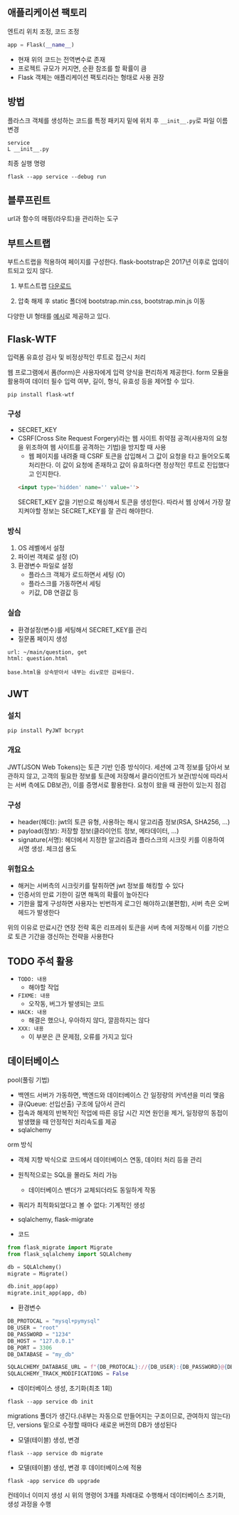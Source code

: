 ## 애플리케이션 팩토리

엔트리 위치 조정, 코드 조정
```python
app = Flask(__name__)
```
- 현재 위의 코드는 전역변수로 존재
- 프로젝트 규모가 커지면, 순환 참조를 할 확률이 큼
- Flask 객체는 애플리케이션 팩토리라는 형태로 사용 권장

## 방법

플라스크 객체를 생성하는 코드를 특정 패키지 밑에 위치 후 `__init__.py`로 파일 이름 변경
```
service
L __init__.py
```
최종 실행 명령
```
flask --app service --debug run
```

## 블루프린트

url과 함수의 매핑(라우트)을 관리하는 도구

## 부트스트랩

부트스트랩을 적용하여 페이지를 구성한다. flask-bootstrap은 2017년 이후로 업데이트되고 있지 않다.

1. 부트스트랩 [다운로드](https://getbootstrap.kr/docs/5.2/getting-started/download/)

2. 압축 해제 후 static 폴더에 bootstrap.min.css, bootstrap.min.js 이동

다양한 UI 형태를 [예시](https://getbootstrap.kr/docs/5.2/examples/)로 제공하고 있다.

## Flask-WTF

입력폼 유효성 검사 및 비정상적인 루트로 접근시 처리

웹 프로그램에서 폼(form)은 사용자에게 입력 양식을 편리하게 제공한다. form 모듈을 활용하여 데이터 필수 입력 여부, 길이, 형식, 유효성 등을 제어할 수 있다.
```
pip install flask-wtf
```
### 구성

- SECRET_KEY
- CSRF(Cross Site Request Forgery)라는 웹 사이트 취약점 공격(사용자의 요청을 위조하여 웹 사이트를 공격하는 기법)을 방지할 때 사용
    - 웹 페이지를 내려줄 때 CSRF 토큰을 삽입해서 그 값이 요청을 타고 들어오도록 처리한다. 이 값이 요청에 존재하고 값이 유효하다면 정상적인 루트로 진입했다고 인지한다.
    ```html
    <input type='hidden' name='' value=''>
    ```
    SECRET_KEY 값을 기반으로 해싱해서 토큰을 생성한다. 따라서 웹 상에서 가장 잘 지켜야할 정보는 SECRET_KEY를 잘 관리 해야한다.

### 방식

1. OS 레벨에서 설정
2. 파이썬 객체로 설정 (O)
3. 환경변수 파일로 설정
    - 플라스크 객체가 로드하면서 세팅 (O)
    - 플라스크를 가동하면서 세팅
    - 키값, DB 연결값 등

### 실습

- 환경설정(변수)를 세팅해서 SECRET_KEY를 관리
- 질문폼 페이지 생성
```
url: ~/main/question, get
html: question.html

base.html을 상속받아서 내부는 div로만 감싸둔다.
````

## JWT

### 설치
```
pip install PyJWT bcrypt 
```
### 개요

JWT(JSON Web Tokens)는 토큰 기반 인증 방식이다. 세션에 고객 정보를 담아서 보관하지 않고, 고객의 필요한 정보를 토큰에 저장해서 클라이언트가 보관(방식에 따라서는 서버 측에도 DB보관), 이를 증명서로 활용한다.
요청이 왔을 때 권한이 있는지 점검

### 구성

- header(헤더): jwt의 토큰 유형, 사용하는 해시 알고리즘 정보(RSA, SHA256, ...)
- payload(정보): 저장할 정보(클라이언트 정보, 메타데이터, ...)
- signature(서명): 헤더에서 지정한 알고리즘과 플라스크의 시크릿 키를 이용하여 서명 생성. 체크섬 용도

### 위험요소

- 해커는 서버측의 시크릿키를 탈취하면 jwt 정보를 해킹할 수 있다
- 인증서의 만료 기한이 길면 해독의 확률이 높아진다
- 기한을 짧게 구성하면 사용자는 빈번하게 로그인 해야하고(불편함), 서버 측은 오버헤드가 발생한다

위의 이유로 만료시간 연장 전략 혹은 리프레쉬 토큰을 서버 측에 저장해서 이를 기반으로 토큰 기간을 갱신하는 전략을 사용한다


## TODO 주석 활용

- `TODO: 내용`
    - 해야할 작업
- `FIXME: 내용`
    - 오작동, 버그가 발생되는 코드
- `HACK: 내용`
    - 해결은 했으나, 우아하지 않다, 깔끔하지는 않다
- `XXX: 내용`
    - 이 부분은 큰 문제점, 오류를 가지고 있다

## 데이터베이스 

pool(풀링 기법)

- 백엔드 서버가 가동하면, 백엔드와 데이터베이스 간 일정량의 커넥션을 미리 맺음
- 큐(Queue: 선입선출) 구조에 담아서 관리
- 접속과 해제의 반복적인 작업에 따른 응답 시간 지연 원인을 제거, 일정량의 동접이 발생했을 때 안정적인 처리속도를 제공
- sqlalchemy

orm 방식

- 객체 지향 박식으로 코드에서 데이터베이스 연동, 데이터 처리 등을 관리
- 원칙적으로는 SQL을 몰라도 처리 가능
    - 데이터베이스 밴더가 교체되더라도 동일하게 작동
- 쿼리가 최적화되었다고 볼 수 없다: 기계적인 생성
- sqlalchemy, flask-migrate

- 코드

```python
from flask_migrate import Migrate
from flask_sqlalchemy import SQLAlchemy

db = SQLAlchemy()
migrate = Migrate()

db.init_app(app)
migrate.init_app(app, db)
```

- 환경변수

```python
DB_PROTOCAL = "mysql+pymysql"
DB_USER = "root"
DB_PASSWORD = "1234"
DB_HOST = "127.0.0.1"
DB_PORT = 3306
DB_DATABASE = "my_db"

SQLALCHEMY_DATABASE_URL = f"{DB_PROTOCAL}://{DB_USER}:{DB_PASSWORD}@{DB_HOST}:{DB_PORT}/{DB_DATABASE}"
SQLALCHEMY_TRACK_MODIFICATIONS = False
```

- 데이터베이스 생성, 초기화(최초 1회)
```
flask --app service db init
```
migrations 폴더가 생긴다.(내부는 자동으로 만들어지는 구조이므로, 관여하지 않는다) 단, versions 밑으로 수정할 때마다 새로운 버전의 DB가 생성된다

- 모델(테이블) 생성, 변경
```
flask --app service db migrate
```

- 모델(테이블) 생성, 변경 후 데이터베이스에 적용
```
flask -app service db upgrade
```

컨테이너 이미지 생성 시 위의 명령어 3개를 차례대로 수행해서 데이터베이스 초기화, 생성 과정을 수행